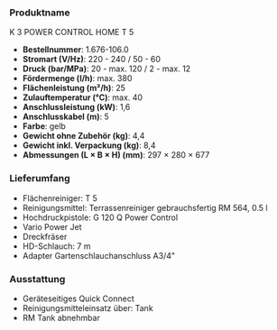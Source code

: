 ### Produktname
K 3 POWER CONTROL HOME T 5
- **Bestellnummer**: 1.676-106.0 
- **Stromart (V/Hz)**: 220 - 240 / 50 - 60
- **Druck (bar/MPa)**: 20 - max. 120 / 2 - max. 12
- **Fördermenge (l/h)**: max. 380
- **Flächenleistung (m²/h)**: 25
- **Zulauftemperatur (°C)**: max. 40
- **Anschlussleistung (kW)**: 1,6
- **Anschlusskabel (m)**: 5
- **Farbe**: gelb
- **Gewicht ohne Zubehör (kg)**: 4,4
- **Gewicht inkl. Verpackung (kg)**: 8,4
- **Abmessungen (L × B × H) (mm)**: 297 × 280 × 677 
### Lieferumfang

- Flächenreiniger: T 5
- Reinigungsmittel: Terrassenreiniger gebrauchsfertig RM 564, 0.5 l
- Hochdruckpistole: G 120 Q Power Control
- Vario Power Jet
- Dreckfräser
- HD-Schlauch: 7 m
- Adapter Gartenschlauchanschluss A3/4" 

### Ausstattung

- Geräteseitiges Quick Connect
- Reinigungsmittel­einsatz über: Tank
- RM Tank abnehmbar
